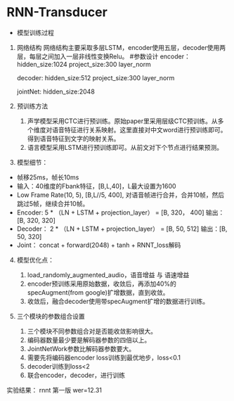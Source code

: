 # RNN-Transducer

- 模型训练过程

1. 网络结构
    网络结构主要采取多层LSTM，encoder使用五层，decoder使用两层，每层之间加入一层非线性变换Relu。
      #参数设计
      encoder：
        hidden_size:1024
        project_size:300
        layer_norm
        
      decoder:
        hidden_size:512
        project_size:300
        layer_norm

      jointNet:
        hidden_size:2048
       
2. 预训练方法
    1. 声学模型采用CTC进行预训练。原始paper里采用层级CTC预训练。从多个维度对语音特征进行关系映射。这里直接对中文word进行预训练即可。得到语音特征到文字的映射关系。
    2. 语言模型采用LSTM进行预训练即可。从前文对下个节点进行结果预测。
    
3. 模型细节：
- 帧移25ms，帧长10ms
- 输入：40维度的Fbank特征，[B,L,40]，L最大设置为1600
- Low Frame Rate(10, 5), [B,L//5, 400], 对语音帧进行合并，合并10帧，然后跳过5帧，继续合并10帧。
- Encoder:
    5 * （LN + LSTM + projection_layer） = [B, 320， 400]
    输出：[B, 320, 320]
- Decoder：
    2 * （LN + LSTM + projection_layer） = [B, 50, 512]
    输出：[B, 50, 320]
- Joint：
    concat + forward(2048) + tanh + RNNT_loss解码

4. 模型优化点：
    1. load_randomly_augmented_audio，语音增益 与 语速增益
    2. encoder预训练采用原始数据，收敛后，再添加40%的specAugment(from google)扩增数据，直到收敛。
    3. 收敛后，融合decoder使用带specAugment扩增的数据进行训练。

3. 三个模块的参数组合设置
    1. 三个模块不同参数组合对是否能收敛影响很大。
    2. 编码器数量最少要是解码器参数的四倍以上。
    3. JointNetWork参数比解码器参数要大。
    4. 需要先将编码器encoder loss训练到最优地步，loss<0.1
    5. decoder训练到loss<2
    6. 联合encoder，decoder，进行训练


实验结果：
rnnt 第一版 wer=12.31
